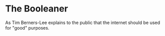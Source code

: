 # The Booleaner
As Tim Berners-Lee explains to the public that the internet should be used for "good" purposes.